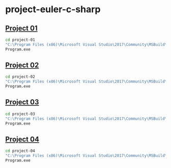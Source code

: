# project-euler-c-sharp
## [Project 01](https://projecteuler.net/problem=1) 
```bash
cd project-01
"C:\Program Files (x86)\Microsoft Visual Studio\2017\Community\MSBuild\15.0\Bin\Roslyn\csc" Program.cs
Program.exe
```
## [Project 02](https://projecteuler.net/problem=2) 
```bash
cd project-02
"C:\Program Files (x86)\Microsoft Visual Studio\2017\Community\MSBuild\15.0\Bin\Roslyn\csc" Program.cs
Program.exe
```
## [Project 03](https://projecteuler.net/problem=3) 
```bash
cd project-03
"C:\Program Files (x86)\Microsoft Visual Studio\2017\Community\MSBuild\15.0\Bin\Roslyn\csc" Program.cs
Program.exe
```
## [Project 04](https://projecteuler.net/problem=4) 
```bash
cd project-04
"C:\Program Files (x86)\Microsoft Visual Studio\2017\Community\MSBuild\15.0\Bin\Roslyn\csc" Program.cs
Program.exe
```

